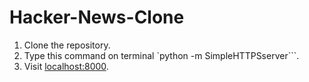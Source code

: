 # Hacker-News-Clone
1. Clone the repository.
2. Type this command on terminal `python -m SimpleHTTPSserver```.
3. Visit [localhost:8000](http://localhost:8000).